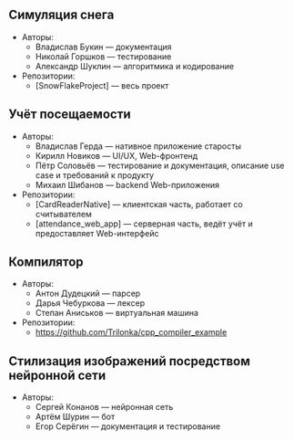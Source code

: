 ## Симуляция снега
* Авторы:
  * Владислав Букин — документация
  * Николай Горшков — тестирование
  * Александр Шуклин — алгоритмика и кодирование
* Репозитории:
  * [SnowFlakeProject] — весь проект

## Учёт посещаемости
* Авторы:
  * Владислав Герда — нативное приложение старосты
  * Кирилл Новиков — UI/UX, Web-фронтенд
  * Пётр Соловьёв — тестирование и документация, описание use case и требований к продукту
  * Михаил Шибанов — backend Web-приложения
* Репозитории:
  * [CardReaderNative] — клиентская часть, работает со считывателем
  * [attendance_web_app] — серверная часть, ведёт учёт и предоставляет Web-интерфейс

## Компилятор
* Авторы:
  * Антон Дудецкий — парсер
  * Дарья Чебуркова — лексер
  * Степан Аниськов — виртуальная машина
* Репозитории:
  * https://github.com/Trilonka/cpp_compiler_example

## Стилизация изображений посредством нейронной сети
* Авторы:
  * Сергей Конанов — нейронная сеть
  * Артём Шурин — бот
  * Егор Серёгин — документация и тестирование
